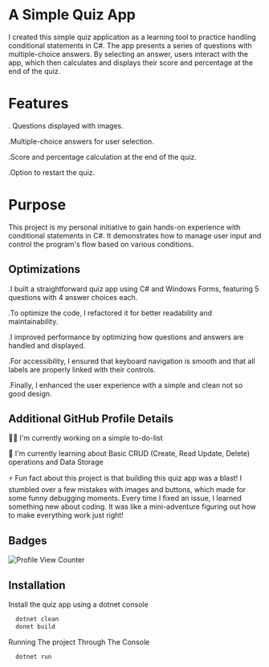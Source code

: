 # A Simple Quiz App

I created this simple quiz application as a learning tool to practice handling conditional statements in C#. The app presents a series of questions with multiple-choice answers. By selecting an answer, users interact with the app, which then calculates and displays their score and percentage at the end of the quiz.

# Features
. Questions displayed with images.

.Multiple-choice answers for user selection.

.Score and percentage calculation at the end of the quiz.

.Option to restart the quiz.

# Purpose
This project is my personal initiative to gain hands-on experience with conditional statements in C#. 
It demonstrates how to manage user input and control the program's flow based on various conditions.



## Optimizations

.I built a straightforward quiz app using C# and Windows Forms, featuring 5 questions with 4 answer choices each. 

.To optimize the code, I refactored it for better readability and maintainability. 

.I improved performance by optimizing how questions and answers are handled and displayed. 

.For accessibility, I ensured that keyboard navigation is smooth and that all labels are properly linked with their controls. 

.Finally, I enhanced the user experience with a simple and clean not so good design.


## Additional GitHub Profile Details

👩‍💻 I'm currently working on a simple to-do-list

🧠 I'm currently learning about Basic CRUD (Create, Read Update, Delete) operations
     and Data Storage

⚡️ Fun fact about this project is that building this quiz app was a blast! I stumbled over a few mistakes with images and buttons, which made for some funny debugging moments. Every time I fixed an issue, I learned something new about coding. It was like a mini-adventure figuring out how to make everything work just right!


## Badges

![Profile View Counter](https://komarev.com/ghpvc/?username=PlayzAe)


## Installation

Install the quiz app using a dotnet console

```bash
  dotnet clean
  donet build
```

Running The project Through The Console
```bash
  dotnet run
```
    
